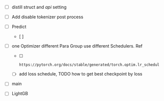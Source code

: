 - [ ] distill struct and *api* setting
- [ ] Add disable tokenizer post process
- [ ] Predict
   - [ ] 

- [ ] one Optimizer different Para Group use different Schedulers.
  Ref
   - [ ]     https://pytorch.org/docs/stable/generated/torch.optim.lr_scheduler.CyclicLR.html#torch.optim.lr_scheduler.CyclicLR
   - [ ] add loss schedule, TODO how to get best checkpoint by loss

- [ ] main


- [ ] LightGB


